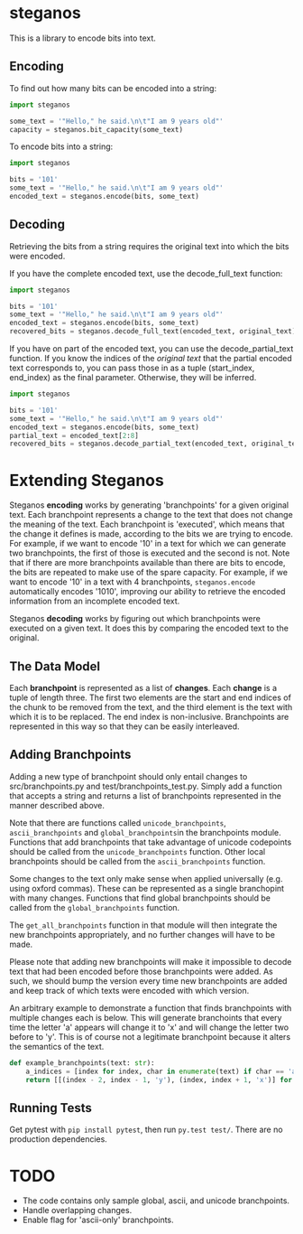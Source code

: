 # steganos

This is a library to encode bits into text.

## Encoding

To find out how many bits can be encoded into a string:

```.py
import steganos

some_text = '"Hello," he said.\n\t"I am 9 years old"'
capacity = steganos.bit_capacity(some_text)
```

To encode bits into a string:

```.py
import steganos

bits = '101'
some_text = '"Hello," he said.\n\t"I am 9 years old"'
encoded_text = steganos.encode(bits, some_text)
```

## Decoding

Retrieving the bits from a string requires the original text into which the bits were encoded.

If you have the complete encoded text, use the decode_full_text function:

```.py
import steganos

bits = '101'
some_text = '"Hello," he said.\n\t"I am 9 years old"'
encoded_text = steganos.encode(bits, some_text)
recovered_bits = steganos.decode_full_text(encoded_text, original_text)  # recovered_bits == '101'
```

If you have on part of the encoded text, you can use the decode_partial_text function.  If you know the indices of the _original text_ that the partial encoded text corresponds to, you can pass those in as a tuple (start_index, end_index) as the final parameter.  Otherwise, they will be inferred.

```.py
import steganos

bits = '101'
some_text = '"Hello," he said.\n\t"I am 9 years old"'
encoded_text = steganos.encode(bits, some_text)
partial_text = encoded_text[2:8]
recovered_bits = steganos.decode_partial_text(encoded_text, original_text)
```

# Extending Steganos

Steganos **encoding** works by generating 'branchpoints' for a given original text.  Each branchpoint represents a change to the text that does not change the meaning of the text.  Each branchpoint is 'executed', which means that the change it defines is made, according to the bits we are trying to encode.  For example, if we want to encode '10' in a text for which we can generate two branchpoints, the first of those is executed and the second is not.  Note that if there are more branchpoints available than there are bits to encode, the bits are repeated to make use of the spare capacity.  For example, if we want to encode '10' in a text with 4 branchpoints, `steganos.encode` automatically encodes '1010', improving our ability to retrieve the encoded information from an incomplete encoded text.

Steganos **decoding** works by figuring out which branchpoints were executed on a given text.  It does this by comparing the encoded text to the original.

## The Data Model

Each **branchpoint** is represented as a list of **changes**.  Each **change** is a tuple of length three.  The first two elements are the start and end indices of the chunk to be removed from the text, and the third element is the text with which it is to be replaced.  The end index is non-inclusive.  Branchpoints are represented in this way so that they can be easily interleaved.

## Adding Branchpoints

Adding a new type of branchpoint should only entail changes to src/branchpoints.py and test/branchpoints_test.py.  Simply add a function that accepts a string and returns a list of branchpoints represented in the manner described above.

Note that there are functions called `unicode_branchpoints`, `ascii_branchpoints` and `global_branchpoints`in the branchpoints module.  Functions that add branchpoints that take advantage of unicode codepoints should be called from the `unicode_branchpoints` function.  Other local branchpoints should be called from the `ascii_branchpoints` function.

Some changes to the text only make sense when applied universally (e.g. using oxford commas).  These can be represented as a single branchopint with many changes.  Functions that find global branchpoints should be called from the `global_branchpoints` function.

The `get_all_branchpoints` function in that module will then integrate the new branchpoints appropriately, and no further changes will have to be made.

Please note that adding new branchpoints will make it impossible to decode text that had been encoded before those branchpoints were added.  As such, we should bump the version every time new branchpoints are added and keep track of which texts were encoded with which version.

An arbitrary example to demonstrate a function that finds branchpoints with multiple changes each is below.  This will generate branchoints that every time the letter 'a' appears will change it to 'x' and will change the letter two before to 'y'.  This is of course not a legitimate branchpoint because it alters the semantics of the text.

```.py
def example_branchpoints(text: str):
    a_indices = [index for index, char in enumerate(text) if char == 'a']
    return [[(index - 2, index - 1, 'y'), (index, index + 1, 'x')] for index in a_indices]
```

## Running Tests

Get pytest with `pip install pytest`, then run `py.test test/`.  There are no production dependencies.

# TODO
- The code contains only sample global, ascii, and unicode branchpoints.
- Handle overlapping changes.
- Enable flag for 'ascii-only' branchpoints.
